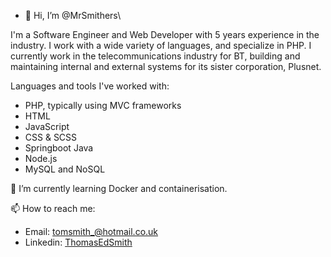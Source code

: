 - 👋 Hi, I’m @MrSmithers\

I'm a Software Engineer and Web Developer with 5 years experience in the industry. I work with a wide variety of languages, and specialize in PHP. I currently work in the telecommunications industry for BT, building and maintaining internal and external systems for its sister corporation, Plusnet.

Languages and tools I've worked with:
- PHP, typically using MVC frameworks
- HTML
- JavaScript
- CSS & SCSS
- Springboot Java
- Node.js
- MySQL and NoSQL

🌱 I’m currently learning Docker and containerisation. 

📫 How to reach me:
- Email: [tomsmith_@hotmail.co.uk](mailto:tomsmith_@hotmail.co.uk)
- Linkedin: [ThomasEdSmith](https://www.linkedin.com/in/thomasedsmith)
